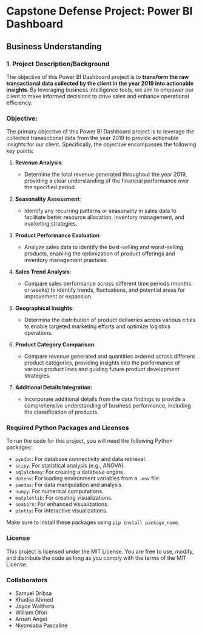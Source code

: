 # Capstone Defense Project: Power BI Dashboard

## Business Understanding

### 1. Project Description/Background

The objective of this Power BI Dashboard project is to **transform the raw transactional data collected by the client in the year 2019 into actionable insights**. By leveraging business intelligence tools, we aim to empower our client to make informed decisions to drive sales and enhance operational efficiency.

### Objective:

The primary objective of this Power BI Dashboard project is to leverage the collected transactional data from the year 2019 to provide actionable insights for our client. Specifically, the objective encompasses the following key points:

1. **Revenue Analysis**:
   - Determine the total revenue generated throughout the year 2019, providing a clear understanding of the financial performance over the specified period.

2. **Seasonality Assessment**:
   - Identify any recurring patterns or seasonality in sales data to facilitate better resource allocation, inventory management, and marketing strategies.

3. **Product Performance Evaluation**:
   - Analyze sales data to identify the best-selling and worst-selling products, enabling the optimization of product offerings and inventory management practices.

4. **Sales Trend Analysis**:
   - Compare sales performance across different time periods (months or weeks) to identify trends, fluctuations, and potential areas for improvement or expansion.

5. **Geographical Insights**:
   - Determine the distribution of product deliveries across various cities to enable targeted marketing efforts and optimize logistics operations.

6. **Product Category Comparison**:
   - Compare revenue generated and quantities ordered across different product categories, providing insights into the performance of various product lines and guiding future product development strategies.

7. **Additional Details Integration**:
   - Incorporate additional details from the data findings to provide a comprehensive understanding of business performance, including the classification of products.

### Required Python Packages and Licenses

To run the code for this project, you will need the following Python packages:

- `pyodbc`: For database connectivity and data retrieval.
- `scipy`: For statistical analysis (e.g., ANOVA).
- `sqlalchemy`: For creating a database engine.
- `dotenv`: For loading environment variables from a `.env` file.
- `pandas`: For data manipulation and analysis.
- `numpy`: For numerical computations.
- `matplotlib`: For creating visualizations.
- `seaborn`: For enhanced visualizations.
- `plotly`: For interactive visualizations.

Make sure to install these packages using `pip install package_name`.

### License

This project is licensed under the MIT License. You are free to use, modify, and distribute the code as long as you comply with the terms of the MIT License.

### Collaborators

- Samuel Dribsa 
- Khadija Ahmed
- Joyce Waithera
- William Ofori 
- Ansah Angel
- Niyonsaba Pascaline



